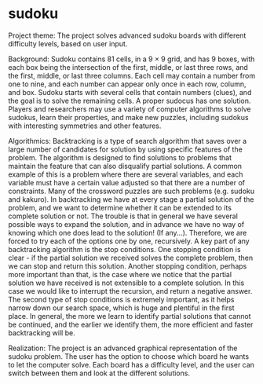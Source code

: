# sudoku

Project theme: The project solves advanced sudoku boards with different difficulty levels, based on user input.

Background: Sudoku contains 81 cells, in a 9 × 9 grid, and has 9 boxes, with each box being the intersection of the first, middle, or last three rows, and the first, middle, or last three columns. Each cell may contain a number from one to nine, and each number can appear only once in each row, column, and box. Sudoku starts with several cells that contain numbers (clues), and the goal is to solve the remaining cells. A proper sudocus has one solution. Players and researchers may use a variety of computer algorithms to solve sudokus, learn their properties, and make new puzzles, including sudokus with interesting symmetries and other features.


Algorithmics: Backtracking is a type of search algorithm that saves over a large number of candidates for solution by using specific features of the problem. The algorithm is designed to find solutions to problems that maintain the feature that can also disqualify partial solutions. A common example of this is a problem where there are several variables, and each variable must have a certain value adjusted so that there are a number of constraints. Many of the crossword puzzles are such problems (e.g. sudoku and kakuro).
In backtracking we have at every stage a partial solution of the problem, and we want to determine whether it can be extended to its complete solution or not.
The trouble is that in general we have several possible ways to expand the solution, and in advance we have no way of knowing which one does lead to the solution! (If any...). Therefore, we are forced to try each of the options one by one, recursively.
A key part of any backtracking algorithm is the stop conditions.
One stopping condition is clear - if the partial solution we received solves the complete problem, then we can stop and return this solution.
Another stopping condition, perhaps more important than that, is the case where we notice that the partial solution we have received is not extensible to a complete solution. In this case we would like to interrupt the recursion, and return a negative answer.
The second type of stop conditions is extremely important, as it helps narrow down our search space, which is huge and plentiful in the first place. In general, the more we learn to identify partial solutions that cannot be continued, and the earlier we identify them, the more efficient and faster backtracking will be.

Realization: The project is an advanced graphical representation of the sudoku problem. The user has the option to choose which board he wants to let the computer solve. Each board has a difficulty level, and the user can switch between them and look at the different solutions.
